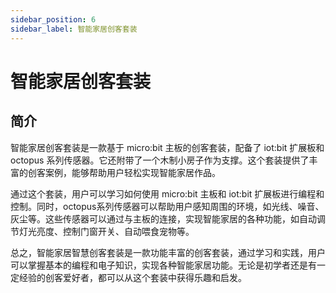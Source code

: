```yaml
---
sidebar_position: 6
sidebar_label: 智能家居创客套装
---
```


# 智能家居创客套装

## 简介

智能家居创客套装是一款基于 micro:bit 主板的创客套装，配备了 iot:bit 扩展板和 octopus 系列传感器。它还附带了一个木制小房子作为支撑。这个套装提供了丰富的创客案例，能够帮助用户轻松实现智能家居作品。

通过这个套装，用户可以学习如何使用 micro:bit 主板和 iot:bit 扩展板进行编程和控制。同时，octopus系列传感器可以帮助用户感知周围的环境，如光线、噪音、灰尘等。这些传感器可以通过与主板的连接，实现智能家居的各种功能，如自动调节灯光亮度、控制门窗开关、自动喂食宠物等。

总之，智能家居智慧创客套装是一款功能丰富的创客套装，通过学习和实践，用户可以掌握基本的编程和电子知识，实现各种智能家居功能。无论是初学者还是有一定经验的创客爱好者，都可以从这个套装中获得乐趣和启发。
